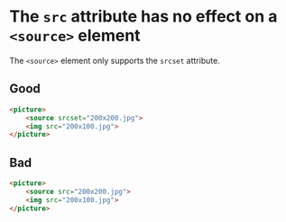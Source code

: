 # The `src` attribute has no effect on a `<source>` element

The `<source>` element only supports the `srcset` attribute.

## Good

```html
<picture>
	<source srcset="200x200.jpg">
	<img src="200x100.jpg">
</picture>
```

## Bad

```html
<picture>
	<source src="200x200.jpg">
	<img src="200x100.jpg">
</picture>
```

